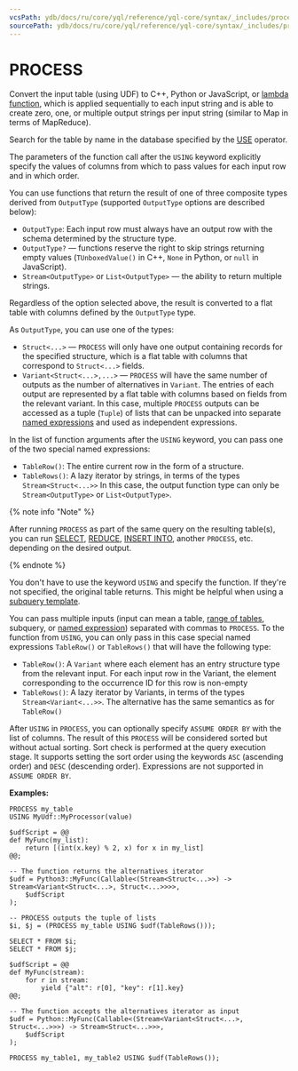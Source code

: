 ```yaml
---
vcsPath: ydb/docs/ru/core/yql/reference/yql-core/syntax/_includes/process.md
sourcePath: ydb/docs/ru/core/yql/reference/yql-core/syntax/_includes/process.md
---
```

# PROCESS

Convert the input table (using UDF) to C++, Python or JavaScript, or [lambda function](../../syntax/expressions.md#lambda), which is applied sequentially to each input string and is able to create zero, one, or multiple output strings per input string (similar to Map in terms of MapReduce).

Search for the table by name in the database specified by the [USE](../use.md) operator.

The parameters of the function call after the `USING` keyword explicitly specify the values of columns from which to pass values for each input row and in which order.

You can use functions that return the result of one of three composite types derived from `OutputType` (supported `OutputType` options are described below):

* `OutputType`: Each input row must always have an output row with the schema determined by the structure type.
* `OutputType?` — functions reserve the right to skip strings returning empty values (`TUnboxedValue()` in C++, `None` in Python, or `null` in JavaScript).
* `Stream<OutputType>` or `List<OutputType>` — the ability to return multiple strings.

Regardless of the option selected above, the result is converted to a flat table with columns defined by the `OutputType` type.

As `OutputType`, you can use one of the types:

* `Struct<...>` — `PROCESS` will only have one output containing records for the specified structure, which is a flat table with columns that correspond to `Struct<...>` fields.
* `Variant<Struct<...>,...>` — `PROCESS` will have the same number of outputs as the number of alternatives in `Variant`. The entries of each output are represented by a flat table with columns based on fields from the relevant variant. In this case, multiple `PROCESS` outputs can be accessed as a tuple (`Tuple`) of lists that can be unpacked into separate [named expressions](../expressions.md#named-nodes) and used as independent expressions.

In the list of function arguments after the `USING` keyword, you can pass one of the two special named expressions:

* `TableRow()`: The entire current row in the form of a structure.
* `TableRows()`: A lazy iterator by strings, in terms of the types `Stream<Struct<...>>` In this case, the output function type can only be `Stream<OutputType>` or `List<OutputType>`.

{% note info "Note" %}

After running `PROCESS` as part of the same query on the resulting table(s), you can run [SELECT](../select.md), [REDUCE](../reduce.md), [INSERT INTO](../insert_into.md), another `PROCESS`, etc. depending on the desired output.

{% endnote %}

You don't have to use the keyword `USING` and specify the function. If they're not specified, the original table returns. This might be helpful when using a [subquery template](subquery.md).

You can pass multiple inputs (input can mean a table, [range of tables](../select.md#range), subquery, or [named expression](../expressions.md#named-nodes)) separated with commas to `PROCESS`. To the function from `USING`, you can only pass in this case special named expressions `TableRow()` or  `TableRows()` that will have the following type:

* `TableRow()`: A `Variant` where each element has an entry structure type from the relevant input. For each input row in the Variant, the element corresponding to the occurrence ID for this row is non-empty
* `TableRows()`: A lazy iterator by Variants, in terms of the types `Stream<Variant<...>>`. The alternative has the same semantics as for `TableRow()`

After `USING` in `PROCESS`, you can optionally specify `ASSUME ORDER BY` with the list of columns. The result of this `PROCESS` will be considered sorted but without actual sorting. Sort check is performed at the query execution stage. It supports setting the sort order using the keywords `ASC` (ascending order) and `DESC` (descending order). Expressions are not supported in `ASSUME ORDER BY`.

**Examples:**

```yql
PROCESS my_table
USING MyUdf::MyProcessor(value)
```

```yql
$udfScript = @@
def MyFunc(my_list):
    return [(int(x.key) % 2, x) for x in my_list]
@@;

-- The function returns the alternatives iterator
$udf = Python3::MyFunc(Callable<(Stream<Struct<...>>) -> Stream<Variant<Struct<...>, Struct<...>>>>,
    $udfScript
);

-- PROCESS outputs the tuple of lists
$i, $j = (PROCESS my_table USING $udf(TableRows()));

SELECT * FROM $i;
SELECT * FROM $j;
```

```yql
$udfScript = @@
def MyFunc(stream):
    for r in stream:
        yield {"alt": r[0], "key": r[1].key}
@@;

-- The function accepts the alternatives iterator as input
$udf = Python::MyFunc(Callable<(Stream<Variant<Struct<...>, Struct<...>>>) -> Stream<Struct<...>>>,
    $udfScript
);

PROCESS my_table1, my_table2 USING $udf(TableRows());
```

